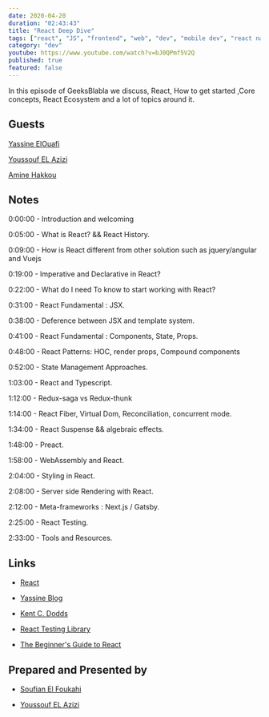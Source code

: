 ```yaml
---
date: 2020-04-20
duration: "02:43:43"
title: "React Deep Dive"
tags: ["react", "JS", "frontend", "web", "dev", "mobile dev", "react native"]
category: "dev"
youtube: https://www.youtube.com/watch?v=bJ0QPmf5V2Q
published: true
featured: false
---
```


In this episode of GeeksBlabla we discuss, React, How to get started ,Core concepts, React Ecosystem and a lot of topics around it.

## Guests

[Yassine ElOuafi](https://twitter.com/YassineElouafi2)

[Youssouf EL Azizi](https://elazizi.com)

[Amine Hakkou](https://www.hakkou.me/)

## Notes

0:00:00 - Introduction and welcoming

0:05:00 - What is React? && React History.

0:09:00 - How is React different from other solution such as jquery/angular and Vuejs

0:19:00 - Imperative and Declarative in React?

0:22:00 - What do I need To know to start working with React?

0:31:00 - React Fundamental : JSX.

0:38:00 - Deference between JSX and template system.

0:41:00 - React Fundamental : Components, State, Props.

0:48:00 - React Patterns: HOC, render props, Compound components

0:52:00 - State Management Approaches.

1:03:00 - React and Typescript.

1:12:00 - Redux-saga vs Redux-thunk

1:14:00 - React Fiber, Virtual Dom, Reconciliation, concurrent mode.

1:34:00 - React Suspense && algebraic effects.

1:48:00 - Preact.

1:58:00 - WebAssembly and React.

2:04:00 - Styling in React.

2:08:00 - Server side Rendering with React.

2:12:00 - Meta-frameworks : Next.js / Gatsby.

2:25:00 - React Testing.

2:33:00 - Tools and Resources.

## Links

- [React](https://reactjs.org/)

- [Yassine Blog ](https://abstractfun.com/)

- [Kent C. Dodds](https://kentcdodds.com/)

- [React Testing Library](https://testing-library.com/docs/react-testing-library/intro)

- [The Beginner's Guide to React](https://egghead.io/courses/the-beginner-s-guide-to-react)

## Prepared and Presented by

- [Soufian El Foukahi](https://twitter.com/soufyanAI)

- [Youssouf EL Azizi](https://elazizi.com)
